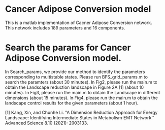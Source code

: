 # Cancer Adipose Conversion model 
This is a matlab implementation of Cacner Adipose Conversion network. 
This network includes 189 parameters and 16 components.

# Search the params for Cancer Adipose Conversion model.
In Search_params, we provide our method to identify the parameters corresponding to multistable states.
Please run BFS_grid_params.m to search the paramters (about 30 minutes).
In Fig2, please run the main.m to obtain the Landscape reduction landscape in Figure 2A [1] (about 10 minutes).
In Fig3, please run the main.m to obtain the Landscape in different dimensions (about 15 minutes).
In Fig4, please run the main.m to obtain the landscape control results for the given parameters (about 1 hour).



[1] Kang, Xin, and Chunhe Li. "A Dimension Reduction Approach for Energy Landscape: Identifying Intermediate States in Metabolism‐EMT Network."  Advanced Science 8.10 (2021): 2003133.




